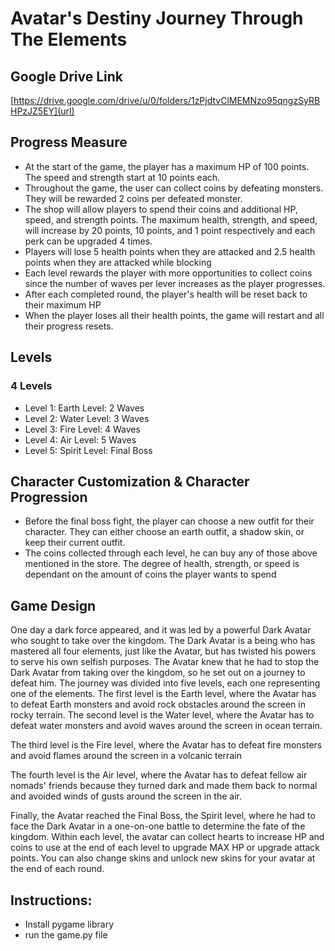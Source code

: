 # Avatar's Destiny Journey Through The Elements


## Google Drive Link
[https://drive.google.com/drive/u/0/folders/1zPjdtvClMEMNzo95qngzSyRBHPzJZ5EY](url)


## Progress Measure
* At the start of the game, the player has a maximum HP of 100 points. The speed and strength start at 10 points each.
* Throughout the game, the user can collect coins by defeating monsters. They will be rewarded 2 coins per defeated monster.
* The shop will allow players to spend their coins and additional HP, speed, and strength points. The maximum health, strength, and speed, will increase by 20 points, 10 points, and 1 point respectively and each perk can be upgraded 4 times.
* Players will lose 5 health points when they are attacked and 2.5 health points when they are attacked while blocking
* Each level rewards the player with more opportunities to collect coins since the number of waves per lever increases as the player progresses.
* After each completed round, the player's health will be reset back to their maximum HP
* When the player loses all their health points, the game will restart and all their progress resets.


## Levels
### 4 Levels
* Level 1: Earth Level: 2 Waves
* Level 2: Water Level: 3 Waves
* Level 3: Fire Level: 4 Waves
* Level 4: Air Level: 5 Waves
* Level 5: Spirit Level: Final Boss


## Character Customization & Character Progression
* Before the final boss fight, the player can choose a new outfit for their character. They can either choose an earth outfit, a shadow skin, or keep their current outfit.
* The coins collected through each level, he can buy any of those above mentioned in the store. The degree of health, strength, or speed is dependant on the amount of coins the player wants to spend


## Game Design
One day a dark force appeared, and it was led by a powerful Dark Avatar who sought to take
over the kingdom. The Dark Avatar is a being who has mastered all four elements, just like
the Avatar, but has twisted his powers to serve his own selfish purposes. The Avatar knew
that he had to stop the Dark Avatar from taking over the kingdom, so he set out on a journey
to defeat him. The journey was divided into five levels, each one representing one of the
elements.
The first level is the Earth level, where the Avatar has to defeat Earth monsters and avoid
rock obstacles around the screen in rocky terrain.
The second level is the Water level, where the Avatar has to defeat water monsters and avoid
waves around the screen in ocean terrain.

The third level is the Fire level, where the Avatar has to defeat fire monsters and avoid
flames around the screen in a volcanic terrain

The fourth level is the Air level, where the Avatar has to defeat fellow air nomads' friends
because they turned dark and made them back to normal and avoided winds of gusts around the
screen in the air.

Finally, the Avatar reached the Final Boss, the Spirit level, where he had to face the Dark
Avatar in a one-on-one battle to determine the fate of the kingdom.
Within each level, the avatar can collect hearts to increase HP and coins to use at the end of
each level to upgrade MAX HP or upgrade attack points. You can also change skins and
unlock new skins for your avatar at the end of each round.


## Instructions:
* Install pygame library
* run the game.py file 
